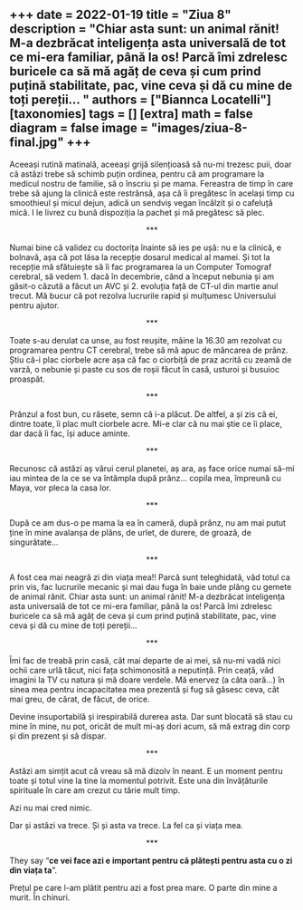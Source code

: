 
+++
    date = 2022-01-19
    title = "Ziua 8"
    description = "Chiar asta sunt: un animal rănit! M-a dezbrăcat inteligența asta universală de tot ce mi-era familiar, până la os! Parcă îmi zdrelesc buricele ca să mă agăț de ceva și cum prind puțină stabilitate, pac, vine ceva și dă cu mine de toți pereții… "
    authors = ["Biannca Locatelli"]
    [taxonomies]
    tags = []
    [extra]
    math = false
    diagram = false
    image = "images/ziua-8-final.jpg"
    +++
---

Aceeași rutină matinală, aceeași grijă silențioasă să nu-mi trezesc puii, doar că astăzi trebe să schimb puțin ordinea, pentru că am programare la medicul nostru de familie, să o înscriu și pe mama. Fereastra de timp în care trebe să ajung la clinică este restrânsă, așa că îi pregătesc în același timp cu smoothieul și micul dejun, adică un sendviș vegan încălzit și o cafeluță mică. I le livrez cu bună dispoziția la pachet și mă pregătesc să plec.

<p style="text-align: center;">***</p>

Numai bine că validez cu doctorița înainte să ies pe ușă: nu e la clinică, e bolnavă, așa că pot lăsa la recepție dosarul medical al mamei. Și tot la recepție mă sfătuiește să îi fac programarea la un Computer Tomograf cerebral, să vedem 1. dacă în decembrie, când a început nebunia și am găsit-o căzută a făcut un AVC și 2. evoluția față de CT-ul din martie anul trecut. Mă bucur că pot rezolva lucrurile rapid și mulțumesc Universului pentru ajutor.

<p style="text-align: center;">***</p>

Toate s-au derulat ca unse, au fost reușite, mâine la 16.30 am rezolvat cu programarea pentru CT cerebral, trebe să mă apuc de mâncarea de prânz. Știu că-i plac ciorbele acre așa că fac o ciorbiță de praz acrită cu zeamă de varză, o nebunie și paste cu sos de roșii făcut în casă, usturoi și busuioc proaspăt.

<p style="text-align: center;">***</p>

Prânzul a fost bun, cu râsete, semn că i-a plăcut. De altfel, a și zis că ei, dintre toate, îi plac mult ciorbele acre. Mi-e clar că nu mai știe ce îi place, dar dacă îi fac, își aduce aminte.

<p style="text-align: center;">***</p>

Recunosc că astăzi aș vărui cerul planetei, aș ara, aș face orice numai să-mi iau mintea de la ce se va întâmpla după prânz… copila mea, împreună cu Maya, vor pleca la casa lor.

<p style="text-align: center;">***</p>

După ce am dus-o pe mama la ea în cameră, după prânz, nu am mai putut ține în mine avalanșa de plâns, de urlet, de durere, de groază, de singurătate...

<p style="text-align: center;">***</p>

A fost cea mai neagră zi din viața mea!! Parcă sunt teleghidată, văd totul ca prin vis, fac lucrurile mecanic și mai dau fuga în baie unde plâng cu gemete de animal rănit. Chiar asta sunt: un animal rănit! M-a dezbrăcat inteligența asta universală de tot ce mi-era familiar, până la os! Parcă îmi zdrelesc buricele ca să mă agăț de ceva și cum prind puțină stabilitate, pac, vine ceva și dă cu mine de toți pereții…

<p style="text-align: center;">***</p>

Îmi fac de treabă prin casă, cât mai departe de ai mei, să nu-mi vadă nici ochii care urlă tăcut, nici fața schimonosită a neputință. Prin ceață, văd imagini la TV cu natura și mă doare verdele. Mă enervez (a câta oară…) în sinea mea pentru incapacitatea mea prezentă și fug să găsesc ceva, cât mai greu, de cărat, de făcut, de orice.

Devine insuportabilă și irespirabilă durerea asta. Dar sunt blocată să stau cu mine în mine, nu pot, oricât de mult mi-aș dori acum, să mă extrag din corp și din prezent și să dispar.

<p style="text-align: center;">***</p>

Astăzi am simțit acut că vreau să mă dizolv în neant. E un moment pentru toate și totul vine la tine la momentul potrivit. Este una din învățăturile spirituale în care am crezut cu tărie mult timp.

Azi nu mai cred nimic.

Dar și astăzi va trece. Și și asta va trece. La fel ca și viața mea.

<p style="text-align: center;">***</p>

They say “**ce vei face azi e important pentru că plătești pentru asta cu o zi din viața ta**”.

Prețul pe care l-am plătit pentru azi a fost prea mare. O parte din mine a murit. În chinuri.
